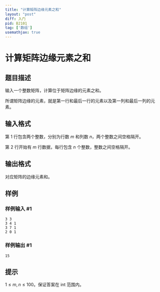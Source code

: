 ```yaml
---
title: "计算矩阵边缘元素之和"
layout: "post"
diff: 入门
pid: B2101
tag: ['数组']
usemathjax: true
---
```


# 计算矩阵边缘元素之和
## 题目描述

输入一个整数矩阵，计算位于矩阵边缘的元素之和。

所谓矩阵边缘的元素，就是第一行和最后一行的元素以及第一列和最后一列的元素。
## 输入格式

第 $1$ 行包含两个整数，分别为行数 $m$ 和列数 $n$，两个整数之间空格隔开。

第 $2$ 行开始有 $m$ 行数据，每行包含 $n$ 个整数，整数之间空格隔开。
## 输出格式

对应矩阵的边缘元素和。
## 样例

### 样例输入 #1
```
3 3
3 4 1
3 7 1
2 0 1
```
### 样例输出 #1
```
15
```
## 提示

$1 \le m,n \le 100$。保证答案在 int 范围内。
